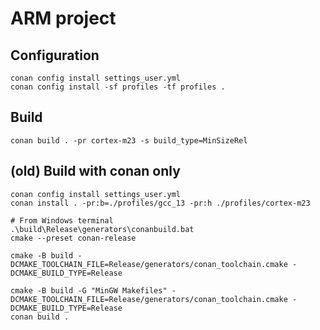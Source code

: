 # ARM project

## Configuration

    conan config install settings_user.yml
    conan config install -sf profiles -tf profiles .

## Build

    conan build . -pr cortex-m23 -s build_type=MinSizeRel


## (old) Build with conan only

    conan config install settings_user.yml
    conan install . -pr:b=./profiles/gcc_13 -pr:h ./profiles/cortex-m23

    # From Windows terminal
    .\build\Release\generators\conanbuild.bat
    cmake --preset conan-release

    cmake -B build -DCMAKE_TOOLCHAIN_FILE=Release/generators/conan_toolchain.cmake -DCMAKE_BUILD_TYPE=Release

    cmake -B build -G "MinGW Makefiles" -DCMAKE_TOOLCHAIN_FILE=Release/generators/conan_toolchain.cmake -DCMAKE_BUILD_TYPE=Release
    conan build .
